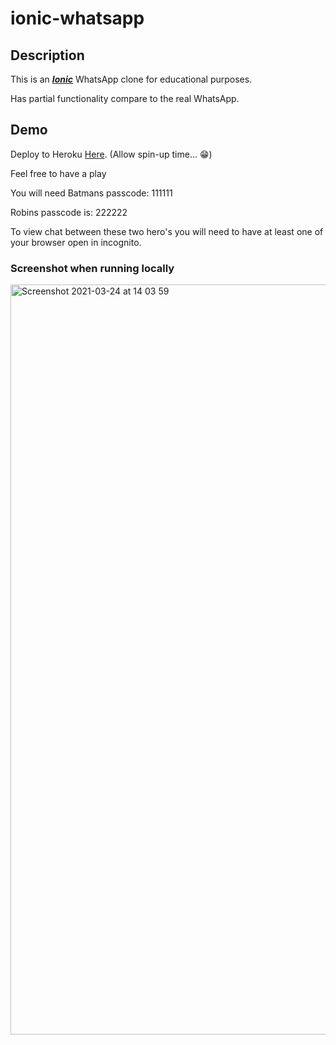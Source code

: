 # ionic-whatsapp

## Description
This is an ***[Ionic](https://ionicframework.com/blog/heroku-ionic/)*** WhatsApp clone for educational purposes.

Has partial functionality compare to the real WhatsApp.

## Demo
Deploy to Heroku [Here](https://whatsapp-ionic.herokuapp.com/). (Allow spin-up time... :grin:)


Feel free to have a play

You will need Batmans passcode: 111111

Robins passcode is: 222222

To view chat between these two hero's you will need to have at least one of your browser open in incognito.


### Screenshot when running locally 
<img width="1200" alt="Screenshot 2021-03-24 at 14 03 59" src="https://user-images.githubusercontent.com/24437988/112324093-50089200-8caa-11eb-9551-ba2462f5002c.png">

